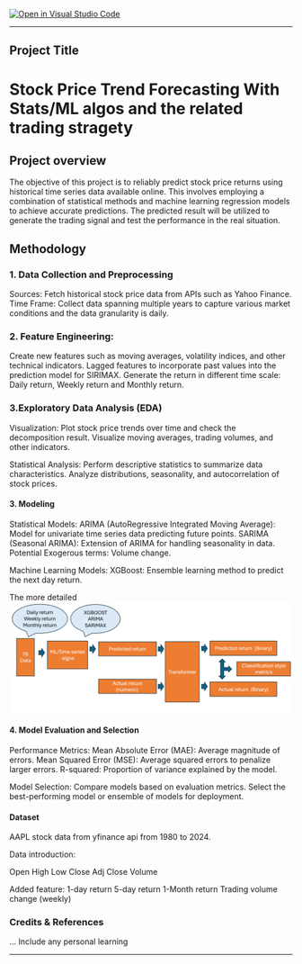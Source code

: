 [![Open in Visual Studio Code](https://classroom.github.com/assets/open-in-vscode-718a45dd9cf7e7f842a935f5ebbe5719a5e09af4491e668f4dbf3b35d5cca122.svg)](https://classroom.github.com/online_ide?assignment_repo_id=15133405&assignment_repo_type=AssignmentRepo)

------------------------------------------------------------------------------

## Project Title 
Stock Price Trend Forecasting With Stats/ML algos and the related trading stragety
=========================

## Project overview 

The objective of this project is to reliably predict stock price returns using historical time series data available online. This involves employing a combination of statistical methods and machine learning regression models to achieve accurate predictions. The predicted result will be utilized to generate the trading signal and test the performance in the real situation.


## Methodology
### 1. Data Collection and Preprocessing
Sources: Fetch historical stock price data from APIs such as Yahoo Finance.
Time Frame: Collect data spanning multiple years to capture various market conditions and the data granularity is daily.

### 2. Feature Engineering:
Create new features such as moving averages, volatility indices, and other technical indicators.
Lagged features to incorporate past values into the prediction model for SIRIMAX.
Generate the return in different time scale: Daily return, Weekly return and Monthly return.

### 3.Exploratory Data Analysis (EDA)
Visualization:
Plot stock price trends over time and check the decomposition result.
Visualize moving averages, trading volumes, and other indicators.

Statistical Analysis:
Perform descriptive statistics to summarize data characteristics.
Analyze distributions, seasonality, and autocorrelation of stock prices.


#### 3. Modeling

Statistical Models:
ARIMA (AutoRegressive Integrated Moving Average): Model for univariate time series data predicting future points.
SARIMA (Seasonal ARIMA): Extension of ARIMA for handling seasonality in data. Potential Exogerous terms: Volume change.

Machine Learning Models:
XGBoost: Ensemble learning method to predict the next day return.

The more detailed 
![alt text](image.png)



#### 4. Model Evaluation and Selection


Performance Metrics:
Mean Absolute Error (MAE): Average magnitude of errors.
Mean Squared Error (MSE): Average squared errors to penalize larger errors.
R-squared: Proportion of variance explained by the model.

Model Selection:
Compare models based on evaluation metrics.
Select the best-performing model or ensemble of models for deployment.



#### Dataset

AAPL stock data from yfinance api from 1980 to 2024. 

Data introduction:

Open 
High 
Low
Close
Adj Close 
Volume 

Added feature:
1-day return 
5-day return 
1-Month return 
Trading volume change (weekly)


### Credits & References

... Include any personal learning

------------------------------------------------------------------------------